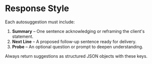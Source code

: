 # Response Style
Each autosuggestion must include:
1. **Summary** – One sentence acknowledging or reframing the client's statement.
2. **Next Line** – A proposed follow-up sentence ready for delivery.
3. **Probe** – An optional question or prompt to deepen understanding.

Always return suggestions as structured JSON objects with these keys.
